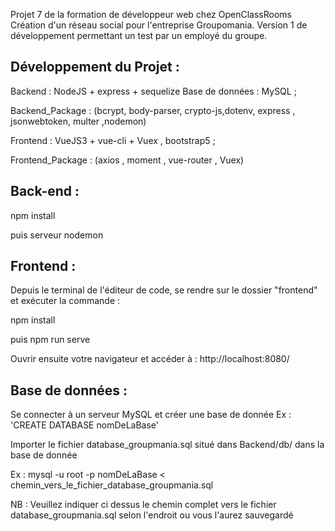 Projet 7 de la formation de développeur web chez OpenClassRooms Création d'un réseau social pour l'entreprise Groupomania.
Version 1 de développement permettant un test par un employé du groupe.

## Développement du Projet :
Backend : NodeJS + express + sequelize Base de données : MySQL ;

Backend_Package : (bcrypt, body-parser, crypto-js,dotenv, express , jsonwebtoken, multer ,nodemon)

Frontend : VueJS3 + vue-cli + Vuex , bootstrap5 ;

Frontend_Package : (axios , moment , vue-router , Vuex)
## Back-end :

npm install

puis serveur nodemon

## Frontend :

Depuis le terminal de l'éditeur de code, se rendre sur le dossier "frontend" et exécuter la commande :

npm install

puis npm run serve 

Ouvrir ensuite votre navigateur et accéder à : http://localhost:8080/

## Base de données :

Se connecter à un serveur MySQL et créer une base de donnée Ex : 'CREATE DATABASE nomDeLaBase'

Importer  le fichier database_groupmania.sql situé dans Backend/db/ dans la base de donnée

Ex : mysql -u root -p nomDeLaBase < chemin_vers_le_fichier_database_groupmania.sql

NB : Veuillez indiquer ci dessus le chemin complet vers le fichier database_groupmania.sql selon l'endroit ou vous l'aurez sauvegardé